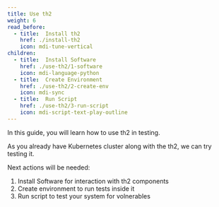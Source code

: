 ```yaml
---
title: Use th2
weight: 6
read_before:
  - title:  Install th2
    href: ./install-th2
    icon: mdi-tune-vertical
children:
  - title:  Install Software
    href: ./use-th2/1-software
    icon: mdi-language-python
  - title:  Create Environment
    href: ./use-th2/2-create-env
    icon: mdi-sync
  - title:  Run Script
    href: ./use-th2/3-run-script
    icon: mdi-script-text-play-outline
---
```


In this guide, you will learn how to use th2 in testing.

<!--more-->

As you already have Kubernetes cluster along with the th2, we can try testing it.

Next actions will be needed:

1. Install Software for interaction with th2 components
2. Create environment to run tests inside it
3. Run script to test your system for volnerables

<recommendations :items="children"></recommendations>